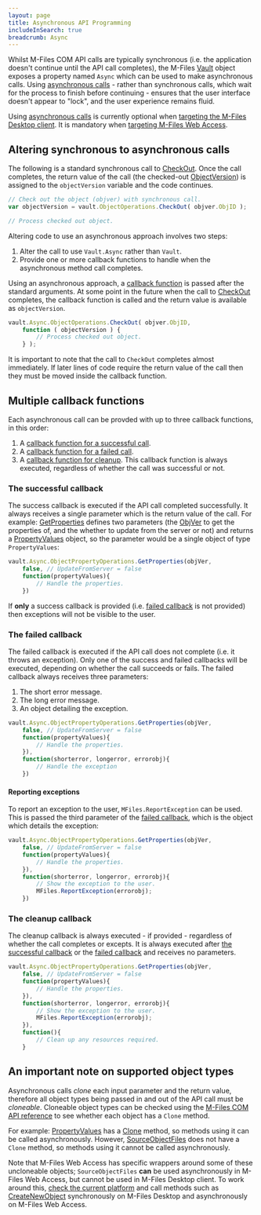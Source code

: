 ```yaml
---
layout: page
title: Asynchronous API Programming
includeInSearch: true
breadcrumb: Async
---
```


Whilst M-Files COM API calls are typically synchronous (i.e. the application doesn't continue until the API call completes), the M-Files [Vault](https://www.m-files.com/api/documentation/latest/index.html#MFilesAPI~Vault.html) object exposes a property named `Async` which can be used to make asynchronous calls.  Using [asynchronous calls](Asynchronous-API-Programming) - rather than synchronous calls, which wait for the process to finish before continuing - ensures that the user interface doesn't appear to "lock", and the user experience remains fluid.

<p class="note">Using <a href="Asynchronous-API-Programming">asynchronous calls</a> is currently optional when <a href="Platform-Targeting/#the-m-files-desktop-client">targeting the M-Files Desktop client</a>.  It is mandatory when <a href="Platform-Targeting/#m-files-web-access">targeting M-Files Web Access</a>.</p>

## Altering synchronous to asynchronous calls

The following is a standard synchronous call to [CheckOut](https://www.m-files.com/api/documentation/latest/index.html#MFilesAPI~VaultObjectOperations~CheckOut.html).  Once the call completes, the return value of the call (the checked-out [ObjectVersion](https://www.m-files.com/api/documentation/latest/index.html#MFilesAPI~ObjectVersion.html)) is assigned to the `objectVersion` variable and the code continues.

```javascript
// Check out the object (objver) with synchronous call.
var objectVersion = vault.ObjectOperations.CheckOut( objver.ObjID );

// Process checked out object.
```

Altering code to use an asynchronous approach involves two steps:

1. Alter the call to use `Vault.Async` rather than `Vault`.
2. Provide one or more callback functions to handle when the asynchronous method call completes.

Using an asynchronous approach, a [callback function](https://en.wikipedia.org/wiki/Callback_%28computer_programming%29#JavaScript) is passed after the standard arguments.  At some point in the future when the call to [CheckOut](https://www.m-files.com/api/documentation/latest/index.html#MFilesAPI~VaultObjectOperations~CheckOut.html) completes, the callback function is called and the return value is available as `objectVersion`.

```javascript
vault.Async.ObjectOperations.CheckOut( objver.ObjID,      
	function ( objectVersion ) {
		// Process checked out object.
	} );
```

<p class="note">It is important to note that the call to <code class="highlighter-rouge">CheckOut</code> completes almost immediately.  If later lines of code require the return value of the call then they must be moved inside the callback function.</p>

## Multiple callback functions

Each asynchronous call can be provded with up to three callback functions, in this order:

1. A [callback function for a successful call](#the-successful-callback).
2. A [callback function for a failed call](#the-failed-callback).
3. A [callback function for cleanup](#the-cleanup-callback).  This callback function is always executed, regardless of whether the call was successful or not.

### The successful callback

The success callback is executed if the API call completed successfully.  It always receives a single parameter which is the return value of the call.  For example: [GetProperties](https://www.m-files.com/api/documentation/latest/index.html#MFilesAPI~VaultObjectPropertyOperations~GetProperties.html) defines two parameters (the [ObjVer](https://www.m-files.com/api/documentation/latest/MFilesAPI~ObjVer.html) to get the properties of, and the whether to update from the server or not) and returns a [PropertyValues](https://www.m-files.com/api/documentation/latest/index.html#MFilesAPI~PropertyValues.html) object, so the parameter would be a single object of type `PropertyValues`:

```javascript
vault.Async.ObjectPropertyOperations.GetProperties(objVer, 
	false, // UpdateFromServer = false
	function(propertyValues){
		// Handle the properties.
	})
```

<p class="note">If <strong>only</strong> a success callback is provided (i.e. <a href="#the-failed-callback">failed callback</a> is not provided) then exceptions will not be visible to the user.</p>

### The failed callback

The failed callback is executed if the API call does not complete (i.e. it throws an exception).  Only one of the success and failed callbacks will be executed, depending on whether the call succeeds or fails.  The failed callback always receives three parameters:

1. The short error message.
2. The long error message.
3. An object detailing the exception.

```javascript
vault.Async.ObjectPropertyOperations.GetProperties(objVer, 
	false, // UpdateFromServer = false
	function(propertyValues){
		// Handle the properties.
	}),
	function(shorterror, longerror, errorobj){
		// Handle the exception
	})
```

#### Reporting exceptions

To report an exception to the user, `MFiles.ReportException` can be used.  This is passed the third parameter of the [failed callback](#the-failed-callback), which is the object which details the exception:

```javascript
vault.Async.ObjectPropertyOperations.GetProperties(objVer, 
	false, // UpdateFromServer = false
	function(propertyValues){
		// Handle the properties.
	}),
	function(shorterror, longerror, errorobj){
		// Show the exception to the user.
		MFiles.ReportException(errorobj);
	})
```

### The cleanup callback

The cleanup callback is always executed - if provided - regardless of whether the call completes or excepts.  It is always executed after [the successful callback](the-successful-callback) or the [failed callback](#the-failed-callback) and receives no parameters.

```javascript
vault.Async.ObjectPropertyOperations.GetProperties(objVer, 
	false, // UpdateFromServer = false
	function(propertyValues){
		// Handle the properties.
	}),
	function(shorterror, longerror, errorobj){
		// Show the exception to the user.
		MFiles.ReportException(errorobj);
	}),
	function(){
		// Clean up any resources required.
	}
```

## An important note on supported object types

Asynchronous calls *clone* each input parameter and the return value, therefore all object types being passed in and out of the API call must be *cloneable*.  Cloneable object types can be checked using the [M-Files COM API reference](https://www.m-files.com/api/documentation/latest/index.html) to see whether each object has a `Clone` method.

For example: [PropertyValues](https://www.m-files.com/api/documentation/latest/index.html#MFilesAPI~PropertyValues.html) has a [Clone](https://www.m-files.com/api/documentation/latest/index.html#MFilesAPI~PropertyValues~Clone.html) method, so methods using it can be called asynchronously.  However, [SourceObjectFiles](https://www.m-files.com/api/documentation/latest/index.html#MFilesAPI~SourceObjectFiles.html) does not have a `Clone` method, so methods using it cannot be called asynchronously.

<p class="note">Note that M-Files Web Access has specific wrappers around some of these uncloneable objects; <code class="highlighter-rouge">SourceObjectFiles</code> <b>can</b> be used asynchronously in M-Files Web Access, but cannot be used in M-Files Desktop client.  To work around this, <a href="{{ site.baseurl }}/Frameworks/User-Interface-Extensibility-Framework/Development-Practices/Platform-Targeting/#checking-the-current-platform">check the current platform</a> and call methods such as <a href="https://www.m-files.com/api/documentation/latest/index.html#MFilesAPI~VaultObjectOperations~CreateNewObject.html">CreateNewObject</a> synchronously on M-Files Desktop and asynchronously on M-Files Web Access.</p>
